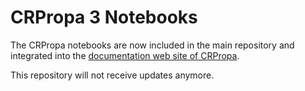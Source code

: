 # CRPropa 3 Notebooks

The CRPropa notebooks are now included in the main repository and integrated
into the [documentation web site of CRPropa](http://crpropa.github.io/CRPropa3/).

This repository will not receive updates anymore.
